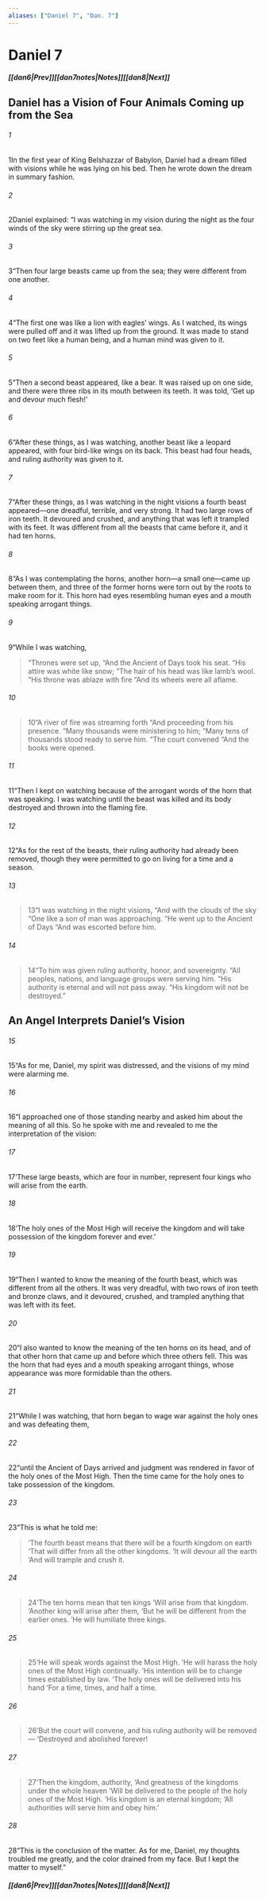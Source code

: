 ```yaml
---
aliases: ["Daniel 7", "Dan. 7"]
---
```

# Daniel 7
##### <span class=arrow-left></span>[[dan6|Prev]]<span class=navigation-separator></span>[[dan7notes|Notes]]<span class=navigation-separator></span>[[dan8|Next]]<span class=arrow-right></span>
## Daniel has a Vision of Four Animals Coming up from the Sea
###### 1
<span class=verse-first>1</span>In the first year of King Belshazzar of Babylon, Daniel had a dream filled with visions while he was lying on his bed. Then he wrote down the dream in summary fashion.
###### 2
<span class=verse-body>2</span>Daniel explained: “I was watching in my vision during the night as the four winds of the sky were stirring up the great sea.
###### 3
<span class=verse-body>3</span>“Then four large beasts came up from the sea; they were different from one another.
###### 4
<span class=verse-body>4</span>“The first one was like a lion with eagles’ wings. As I watched, its wings were pulled off and it was lifted up from the ground. It was made to stand on two feet like a human being, and a human mind was given to it.
###### 5
<span class=verse-body>5</span>“Then a second beast appeared, like a bear. It was raised up on one side, and there were three ribs in its mouth between its teeth. It was told, ‘Get up and devour much flesh!’
###### 6
<span class=verse-body>6</span>“After these things, as I was watching, another beast like a leopard appeared, with four bird-like wings on its back. This beast had four heads, and ruling authority was given to it.
###### 7
<span class=verse-body>7</span>“After these things, as I was watching in the night visions a fourth beast appeared—one dreadful, terrible, and very strong. It had two large rows of iron teeth. It devoured and crushed, and anything that was left it trampled with its feet. It was different from all the beasts that came before it, and it had ten horns.
###### 8
<span class=verse-body>8</span>“As I was contemplating the horns, another horn—a small one—came up between them, and three of the former horns were torn out by the roots to make room for it. This horn had eyes resembling human eyes and a mouth speaking arrogant things.
<div class=paragraph-break></div>

###### 9
<span class=verse-first>9</span>“While I was watching,
<div class=paragraph-break></div>

><span class=poetry-quote-double>“</span>Thrones were set up,
><span class=poetry-quote-double>“</span>And the Ancient of Days took his seat.
><span class=poetry-quote-double>“</span>His attire was white like snow;
><span class=poetry-quote-double>“</span>The hair of his head was like lamb’s wool.
><span class=poetry-quote-double>“</span>His throne was ablaze with fire
><span class=poetry-quote-double>“</span>And its wheels were all aflame.
###### 10
><span class=verse-body-poetry>10</span><span class=poetry-quote-double>“</span>A river of fire was streaming forth
><span class=poetry-quote-double>“</span>And proceeding from his presence.
><span class=poetry-quote-double>“</span>Many thousands were ministering to him;
><span class=poetry-quote-double>“</span>Many tens of thousands stood ready to serve him.
><span class=poetry-quote-double>“</span>The court convened
><span class=poetry-quote-double>“</span>And the books were opened.
<div class=paragraph-break></div>

###### 11
<span class=verse-body>11</span>“Then I kept on watching because of the arrogant words of the horn that was speaking. I was watching until the beast was killed and its body destroyed and thrown into the flaming fire.
###### 12
<span class=verse-body>12</span>“As for the rest of the beasts, their ruling authority had already been removed, though they were permitted to go on living for a time and a season.
<div class=paragraph-break></div>

###### 13
><span class=verse-first-poetry>13</span><span class=poetry-quote-double>“</span>I was watching in the night visions,
><span class=poetry-quote-double>“</span>And with the clouds of the sky
><span class=poetry-quote-double>“</span>One like a son of man was approaching.
><span class=poetry-quote-double>“</span>He went up to the Ancient of Days
><span class=poetry-quote-double>“</span>And was escorted before him.
###### 14
><span class=verse-body-poetry>14</span><span class=poetry-quote-double>“</span>To him was given ruling authority, honor, and sovereignty.
><span class=poetry-quote-double>“</span>All peoples, nations, and language groups were serving him.
><span class=poetry-quote-double>“</span>His authority is eternal and will not pass away.
><span class=poetry-quote-double>“</span>His kingdom will not be destroyed.”
## An Angel Interprets Daniel’s Vision
###### 15
<span class=verse-first>15</span>“As for me, Daniel, my spirit was distressed, and the visions of my mind were alarming me.
###### 16
<span class=verse-body>16</span>“I approached one of those standing nearby and asked him about the meaning of all this. So he spoke with me and revealed to me the interpretation of the vision:
###### 17
<span class=verse-body>17</span>‘These large beasts, which are four in number, represent four kings who will arise from the earth.
###### 18
<span class=verse-body>18</span>‘The holy ones of the Most High will receive the kingdom and will take possession of the kingdom forever and ever.’
<div class=paragraph-break></div>

###### 19
<span class=verse-first>19</span>“Then I wanted to know the meaning of the fourth beast, which was different from all the others. It was very dreadful, with two rows of iron teeth and bronze claws, and it devoured, crushed, and trampled anything that was left with its feet.
###### 20
<span class=verse-body>20</span>“I also wanted to know the meaning of the ten horns on its head, and of that other horn that came up and before which three others fell. This was the horn that had eyes and a mouth speaking arrogant things, whose appearance was more formidable than the others.
###### 21
<span class=verse-body>21</span>“While I was watching, that horn began to wage war against the holy ones and was defeating them,
###### 22
<span class=verse-body>22</span>“until the Ancient of Days arrived and judgment was rendered in favor of the holy ones of the Most High. Then the time came for the holy ones to take possession of the kingdom.
<div class=paragraph-break></div>

###### 23
<span class=verse-first>23</span>“This is what he told me:
<div class=paragraph-break></div>

><span class=poetry-quote-single>‘</span>The fourth beast means that there will be a fourth kingdom on earth
><span class=poetry-quote-single>‘</span>That will differ from all the other kingdoms.
><span class=poetry-quote-single>‘</span>It will devour all the earth
><span class=poetry-quote-single>‘</span>And will trample and crush it.
###### 24
><span class=verse-body-poetry>24</span><span class=poetry-quote-single>‘</span>The ten horns mean that ten kings
><span class=poetry-quote-single>‘</span>Will arise from that kingdom.
><span class=poetry-quote-single>‘</span>Another king will arise after them,
><span class=poetry-quote-single>‘</span>But he will be different from the earlier ones.
><span class=poetry-quote-single>‘</span>He will humiliate three kings.
###### 25
><span class=verse-body-poetry>25</span><span class=poetry-quote-single>‘</span>He will speak words against the Most High.
><span class=poetry-quote-single>‘</span>He will harass the holy ones of the Most High continually.
><span class=poetry-quote-single>‘</span>His intention will be to change times established by law.
><span class=poetry-quote-single>‘</span>The holy ones will be delivered into his hand
><span class=poetry-quote-single>‘</span>For a time, times, and half a time.
###### 26
><span class=verse-body-poetry>26</span><span class=poetry-quote-single>‘</span>But the court will convene, and his ruling authority will be removed—
><span class=poetry-quote-single>‘</span>Destroyed and abolished forever!
###### 27
><span class=verse-body-poetry>27</span><span class=poetry-quote-single>‘</span>Then the kingdom, authority,
><span class=poetry-quote-single>‘</span>And greatness of the kingdoms under the whole heaven
><span class=poetry-quote-single>‘</span>Will be delivered to the people of the holy ones of the Most High.
><span class=poetry-quote-single>‘</span>His kingdom is an eternal kingdom;
><span class=poetry-quote-single>‘</span>All authorities will serve him and obey him.’
<div class=paragraph-break></div>

###### 28
<span class=verse-first>28</span>“This is the conclusion of the matter. As for me, Daniel, my thoughts troubled me greatly, and the color drained from my face. But I kept the matter to myself.”
##### <span class=arrow-left></span>[[dan6|Prev]]<span class=navigation-separator></span>[[dan7notes|Notes]]<span class=navigation-separator></span>[[dan8|Next]]<span class=arrow-right></span>
